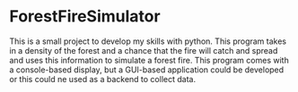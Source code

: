 # ForestFireSimulator
This is a small project to develop my skills with python. This program takes in a density of the forest and a chance that the fire will
catch and spread and uses this information to simulate a forest fire. This program comes with a console-based display, but a GUI-based application could be developed or this could ne used as a backend to collect data.
